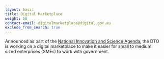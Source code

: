```yaml
---
layout: basic
title: Digital Marketplace
weight: 50
contact-email: digitalmarketplace@digital.gov.au
exclude_from_search: true
---
```

Announced as part of the [National Innovation and Science Agenda](http://www.innovation.gov.au/page/agenda), the DTO is working on a digital marketplace to make it easier for small to medium sized enterprises (SMEs) to work with government.
